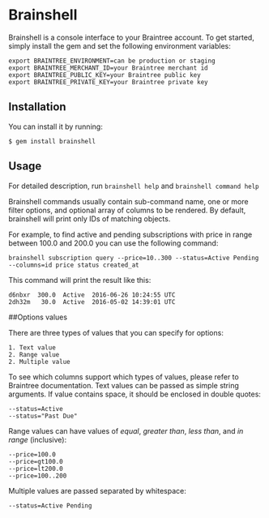 # Brainshell

Brainshell is a console interface to your Braintree account. To get started, simply install the gem and set
the following environment variables:

    export BRAINTREE_ENVIRONMENT=can be production or staging
    export BRAINTREE_MERCHANT_ID=your Braintree merchant id
    export BRAINTREE_PUBLIC_KEY=your Braintree public key
    export BRAINTREE_PRIVATE_KEY=your Braintree private key

## Installation

You can install it by running:

    $ gem install brainshell

## Usage

For detailed description, run `brainshell help` and `brainshell command help`

Brainshell commands usually contain sub-command name, one or more filter options, and optional array of columns to
be rendered. By default, brainshell will print only IDs of matching objects.

For example, to find active and pending
subscriptions with price in range between 100.0 and 200.0 you can use the following command:

    brainshell subscription query --price=10..300 --status=Active Pending --columns=id price status created_at

This command will print the result like this:

    d6nbxr  300.0  Active  2016-06-26 10:24:55 UTC
    2dh32m   30.0  Active  2016-05-02 14:39:01 UTC

##Options values

There are three types of values that you can specify for options:

    1. Text value
    2. Range value
    2. Multiple value

To see which columns support which types of values, please refer to Braintree documentation.
Text values can be passed as simple string arguments. If value contains space, it should be enclosed in double quotes:

    --status=Active
    --status="Past Due"

Range values can have values of _equal_, _greater than_, _less than_, and _in range_ (inclusive):

    --price=100.0
    --price=gt100.0
    --price=lt200.0
    --price=100..200

Multiple values are passed separated by whitespace:

    --status=Active Pending

